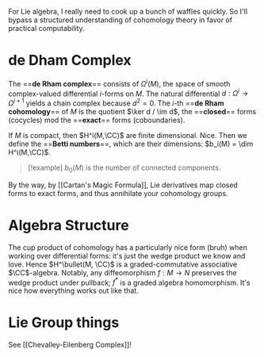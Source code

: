 For Lie algebra, I really need to cook up a bunch of waffles quickly. So I'll bypass a structured understanding of cohomology theory in favor of practical computability.

# de Dham Complex

The ==**de Rham complex**== consists of $\Omega^i(M)$, the space of smooth complex-valued differential $i$-forms on $M$. The natural differential $d: \Omega^i\to \Omega^{i+1}$ yields a chain complex because $d^2 = 0$. The $i$-th ==**de Rham cohomology**== of $M$ is the quotient $\ker d / \im d$, the ==**closed**== forms (cocycles) mod the ==**exact**== forms (coboundaries).

If $M$ is compact, then $H^i(M,\CC)$ are finite dimensional. Nice. Then we define the ==**Betti numbers**==, which are their dimensions: $b_i(M) = \dim H^i(M,\CC)$.

>[!example] $b_0(M)$ is the number of connected components.

By the way, by [[Cartan's Magic Formula]], Lie derivatives map closed forms to exact forms, and thus annihilate your cohomology groups.

# Algebra Structure

The cup product of cohomology has a particularly nice form (bruh) when working over differential forms: it's just the wedge product we know and love. Hence $H^\bullet(M, \CC)$ is a graded-commutative associative $\CC$-algebra. Notably, any diffeomorphism $f:M\to N$ preserves the wedge product under pullback; $f^*$ is a graded algebra homomorphism. It's nice how everything works out like that.

# Lie Group things

See [[Chevalley-Eilenberg Complex]]!